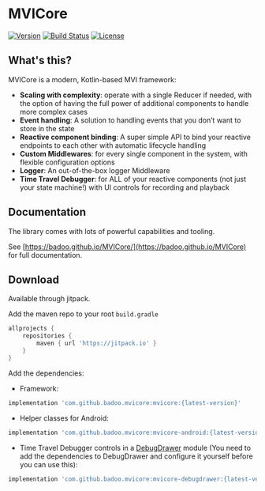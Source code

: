# MVICore
[![Version](https://jitpack.io/v/badoo/mvicore.svg)](https://jitpack.io/#badoo/mvicore)
[![Build Status](https://travis-ci.org/badoo/MVICore.svg?branch=master)](https://travis-ci.org/badoo/MVICore)
[![License](https://img.shields.io/badge/License-Apache%202.0-blue.svg)](http://www.apache.org/licenses/LICENSE-2.0)

## What's this?

MVICore is a modern, Kotlin-based MVI framework:
- **Scaling with complexity**: operate with a single Reducer if needed, with the option of having the full power of additional components to handle more complex cases
- **Event handling**: A solution to handling events that you don’t want to store in the state
- **Reactive component binding**: A super simple API to bind your reactive endpoints to each other with automatic lifecycle handling
- **Custom Middlewares**: for every single component in the system, with flexible configuration options
- **Logger**: An out-of-the-box logger Middleware
- **Time Travel Debugger**: for ALL of your reactive components (not just your state machine!) with UI controls for recording and playback


## Documentation

The library comes with lots of powerful capabilities and tooling.

See [https://badoo.github.io/MVICore/](https://badoo.github.io/MVICore) for full documentation.

## Download

Available through jitpack.

Add the maven repo to your root `build.gradle`

```groovy
allprojects {
    repositories {
        maven { url 'https://jitpack.io' }
    }
}
```

Add the dependencies:
- Framework:
```groovy
implementation 'com.github.badoo.mvicore:mvicore:{latest-version}'
```

- Helper classes for Android:
```groovy
implementation 'com.github.badoo.mvicore:mvicore-android:{latest-version}'
```

- Time Travel Debugger controls in a [DebugDrawer](https://github.com/palaima/DebugDrawer) module (You need to add the dependencies to DebugDrawer and configure it yourself before you can use this):
```groovy
implementation 'com.github.badoo.mvicore:mvicore-debugdrawer:{latest-version}'
```

